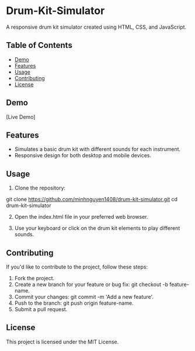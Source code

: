 # Drum-Kit-Simulator

A responsive drum kit simulator created using HTML, CSS, and JavaScript.

## Table of Contents

- [Demo](#demo)
- [Features](#features)
- [Usage](#usage)
- [Contributing](#contributing)
- [License](#license)

## Demo

[Live Demo]

## Features

- Simulates a basic drum kit with different sounds for each instrument.
- Responsive design for both desktop and mobile devices.

## Usage

1. Clone the repository:

git clone https://github.com/minhnguyen1408/drum-kit-simulator.git
cd drum-kit-simulator

2. Open the index.html file in your preferred web browser.

3. Use your keyboard or click on the drum kit elements to play different sounds.

## Contributing
If you'd like to contribute to the project, follow these steps:

1. Fork the project.
2. Create a new branch for your feature or bug fix: git checkout -b feature-name.
3. Commit your changes: git commit -m 'Add a new feature'.
4. Push to the branch: git push origin feature-name.
5. Submit a pull request.

## License

This project is licensed under the MIT License.

